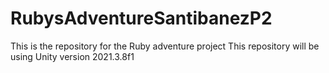 # RubysAdventureSantibanezP2
This is the repository for the Ruby adventure project
This repository will be using Unity version 2021.3.8f1
